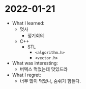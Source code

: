 # 2022-01-21

- What I learned:
  - 멋사
    - 정기회의
  - C++
    - STL
      - `<algorithm.h>`
      - `<vector.h>`
- What was interesting: 
  - 버텍스 먹었는데 맛있드라
- What I regret: 
  - 너무 많이 먹었나, 숨쉬기 힘들다.